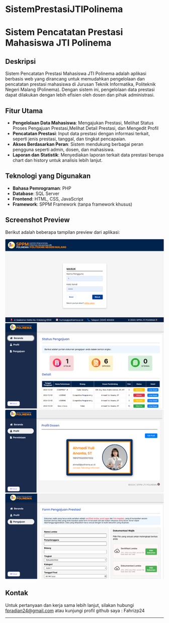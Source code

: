 # SistemPrestasiJTIPolinema
# Sistem Pencatatan Prestasi Mahasiswa JTI Polinema

## Deskripsi
Sistem Pencatatan Prestasi Mahasiswa JTI Polinema adalah aplikasi berbasis web yang dirancang untuk memudahkan pengelolaan dan pencatatan prestasi mahasiswa di Jurusan Teknik Informatika, Politeknik Negeri Malang (Polinema). Dengan sistem ini, pengelolaan data prestasi dapat dilakukan dengan lebih efisien oleh dosen dan pihak administrasi.

## Fitur Utama
- **Pengelolaan Data Mahasiswa**: Mengajukan Prestasi, Melihat Status Proses Pengajuan Prestasi,Melihat Detail Prestasi, dan Mengedit Profil
- **Pencatatan Prestasi**: Input data prestasi dengan informasi terkait, seperti jenis prestasi, tanggal, dan tingkat pencapaian.
- **Akses Berdasarkan Peran**: Sistem mendukung berbagai peran pengguna seperti admin, dosen, dan mahasiswa.
- **Laporan dan Statistik**: Menyediakan laporan terkait data prestasi berupa chart dan history untuk analisis lebih lanjut.
  
## Teknologi yang Digunakan
- **Bahasa Pemrograman**: PHP
- **Database**: SQL Server
- **Frontend**: HTML, CSS, JavaScript
- **Framework**: SPPM Framework (tanpa framework khusus)


## Screenshot Preview
Berikut adalah beberapa tampilan preview dari aplikasi:

![Preview 1](git\image\Login.png)
![Preview 2](git\image\Beranda.png)
![Preview 3](git\image\Profil.png)
![Preview 4](git\image\Pengajuan.png)


## Kontak
Untuk pertanyaan dan kerja sama lebih lanjut, silakan hubungi fpradian24@gmail.com atau kunjungi profil github saya : Fahrizp24

---


